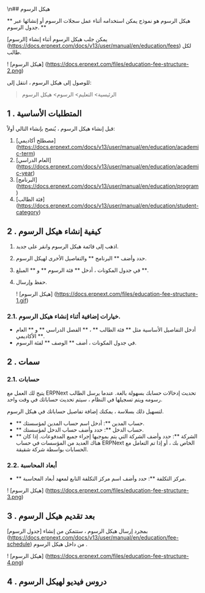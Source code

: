 \n## هيكل الرسوم

** هيكل الرسوم هو نموذج يمكن استخدامه أثناء عمل سجلات الرسوم أو إنشائها عبر جدول الرسوم. **

يمكن جلب هيكل الرسوم أثناء إنشاء [الرسوم] (https://docs.erpnext.com/docs/v13/user/manual/en/education/fees) لكل طالب.

! [هيكل الرسوم] (https://docs.erpnext.com/files/education-fee-structure-2.png)

للوصول إلى هيكل الرسوم ، انتقل إلى:

> الرئيسية> التعليم> الرسوم> هيكل الرسوم

## 1 \. المتطلبات الأساسية

قبل إنشاء هيكل الرسوم ، يُنصح بإنشاء التالي أولاً:

1. [مصطلح أكاديمي] (https://docs.erpnext.com/docs/v13/user/manual/en/education/academic-term)
2. [العام الدراسي] (https://docs.erpnext.com/docs/v13/user/manual/en/education/academic-year)
3. [البرنامج] (https://docs.erpnext.com/docs/v13/user/manual/en/education/program)
4. [فئة الطالب] (https://docs.erpnext.com/docs/v13/user/manual/en/education/student-category)

## 2 \. كيفية إنشاء هيكل الرسوم

1. اذهب إلى قائمة هيكل الرسوم وانقر على جديد.
2. حدد وأضف ** البرنامج ** والتفاصيل الأخرى لهيكل الرسوم.
3. في جدول المكونات ، أدخل ** فئة الرسوم ** و ** المبلغ **.
4. حفظ وإرسال.
    
    ! [هيكل الرسوم] (https://docs.erpnext.com/files/education-fee-structure-1.gif)
    

### 2.1. خيارات إضافية أثناء إنشاء هيكل الرسوم.

* أدخل التفاصيل الأساسية مثل ** فئة الطالب ** ، ** الفصل الدراسي ** و ** العام الأكاديمي **.
* في جدول المكونات ، أضف ** الوصف ** لفئة الرسوم.

## 2 \. سمات

### 2.1. حسابات

يتيح لك العمل مع ERPNext تحديث إدخالات حسابك بسهولة بالغة. عندما يرسل الطالب رسومه ويتم تسجيلها في النظام ، سيتم تحديث حساباتك في وقت واحد.

لتسهيل ذلك بسلاسة ، يمكنك إضافة تفاصيل حساباتك في هيكل الرسوم.

* ** حساب المدين **: أدخل اسم حساب المدين لمؤسستك.
* ** حساب الدخل **: حدد وأضف حساب الدخل لمؤسستك.
* ** الشركة **: حدد وأضف الشركة التي يتم بموجبها إجراء جميع المدفوعات. إذا كان هناك العديد من المؤسسات في حساب ERPNext الخاص بك ، أو إذا تم التعامل مع الحسابات بواسطة شركة شقيقة.

### 2.2. أبعاد المحاسبة

* ** مركز التكلفة **: حدد وأضف اسم مركز التكلفة التابع لمعهد أبعاد المحاسبة.

! [هيكل الرسوم] (https://docs.erpnext.com/files/education-fee-structure-3.png)

## 3 \. بعد تقديم هيكل الرسوم

بمجرد إرسال هيكل الرسوم ، ستتمكن من إنشاء [جدول الرسوم] (https://docs.erpnext.com/docs/v13/user/manual/en/education/fee-schedule) من داخل هيكل الرسوم .

! [هيكل الرسوم] (https://docs.erpnext.com/files/education-fee-structure-4.png)

## 4 \. دروس فيديو لهيكل الرسوم